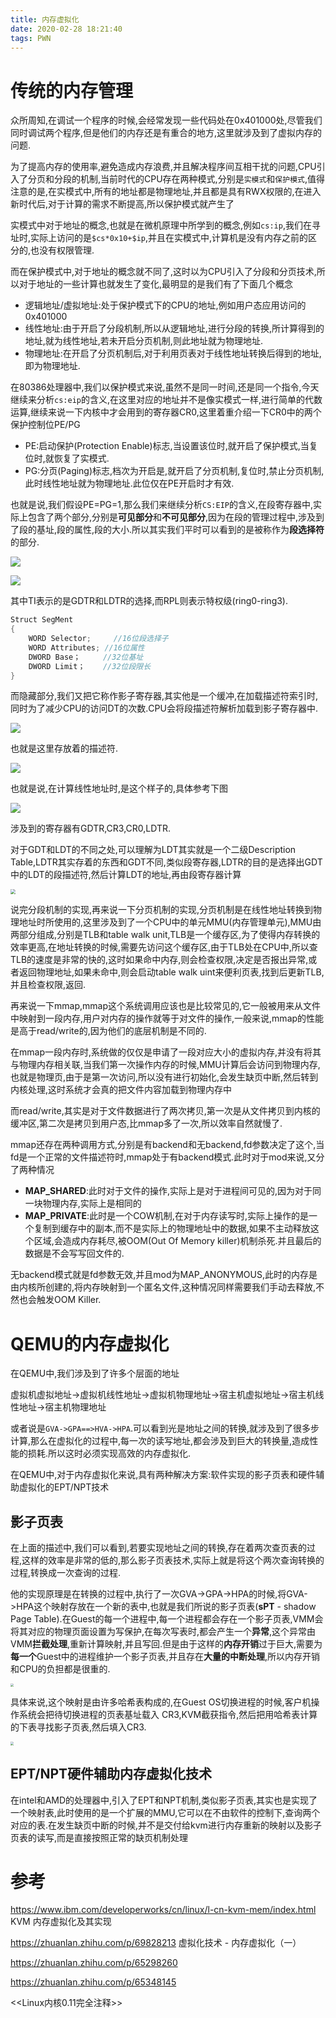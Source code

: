 ```yaml
---
title: 内存虚拟化
date: 2020-02-28 18:21:40
tags: PWN
---
```


# 传统的内存管理

众所周知,在调试一个程序的时候,会经常发现一些代码处在0x401000处,尽管我们同时调试两个程序,但是他们的内存还是有重合的地方,这里就涉及到了虚拟内存的问题.

为了提高内存的使用率,避免造成内存浪费,并且解决程序间互相干扰的问题,CPU引入了分页和分段的机制,当前时代的CPU存在两种模式,分别是`实模式`和`保护模式`,值得注意的是,在实模式中,所有的地址都是物理地址,并且都是具有RWX权限的,在进入新时代后,对于计算的需求不断提高,所以保护模式就产生了

实模式中对于地址的概念,也就是在微机原理中所学到的概念,例如`cs:ip`,我们在寻址时,实际上访问的是`$cs*0x10+$ip`,并且在实模式中,计算机是没有内存之前的区分的,也没有权限管理.

而在保护模式中,对于地址的概念就不同了,这时以为CPU引入了分段和分页技术,所以对于地址的一些计算也就发生了变化,最明显的是我们有了下面几个概念

- 逻辑地址/虚拟地址:处于保护模式下的CPU的地址,例如用户态应用访问的0x401000
- 线性地址:由于开启了分段机制,所以从逻辑地址,进行分段的转换,所计算得到的地址,就为线性地址,若未开启分页机制,则此地址就为物理地址.
- 物理地址:在开启了分页机制后,对于利用页表对于线性地址转换后得到的地址,即为物理地址.

在80386处理器中,我们以保护模式来说,虽然不是同一时间,还是同一个指令,今天继续来分析`cs:eip`的含义,在这里对应的地址并不是像实模式一样,进行简单的代数运算,继续来说一下内核中才会用到的寄存器CR0,这里着重介绍一下CR0中的两个保护控制位PE/PG

- PE:启动保护(Protection Enable)标志,当设置该位时,就开启了保护模式,当复位时,就恢复了实模式.
- PG:分页(Paging)标志,档次为开启是,就开启了分页机制,复位时,禁止分页机制,此时线性地址就为物理地址.此位仅在PE开启时才有效.

也就是说,我们假设PE=PG=1,那么我们来继续分析`CS:EIP`的含义,在段寄存器中,实际上包含了两个部分,分别是**可见部分**和**不可见部分**,因为在段的管理过程中,涉及到了段的基址,段的属性,段的大小.所以其实我们平时可以看到的是被称作为**段选择符**的部分.

![](内存虚拟化/1.png)

![](内存虚拟化/2.png)

其中TI表示的是GDTR和LDTR的选择,而RPL则表示特权级(ring0-ring3).

```C
Struct SegMent
{
    WORD Selector;     //16位段选择子
    WORD Attributes; //16位属性
    DWORD Base；     //32位基址
    DWORD Limit；    //32位段限长
}
```

而隐藏部分,我们又把它称作影子寄存器,其实他是一个缓冲,在加载描述符索引时,同时为了减少CPU的访问DT的次数.CPU会将段描述符解析加载到影子寄存器中.

![](内存虚拟化/3.png)

也就是这里存放着的描述符.

![](内存虚拟化/4.png)

也就是说,在计算线性地址时,是这个样子的,具体参考下图

![](内存虚拟化/5.png)

涉及到的寄存器有GDTR,CR3,CR0,LDTR.

对于GDT和LDT的不同之处,可以理解为LDT其实就是一个二级Description Table,LDTR其实存着的东西和GDT不同,类似段寄存器,LDTR的目的是选择出GDT中的LDT的段描述符,然后计算LDT的地址,再由段寄存器计算

<img src="内存虚拟化/6.png" style="zoom:50%;" />

说完分段机制的实现,再来说一下分页机制的实现,分页机制是在线性地址转换到物理地址时所使用的,这里涉及到了一个CPU中的单元MMU(内存管理单元),MMU由两部分组成,分别是TLB和table walk unit,TLB是一个缓存区,为了使得内存转换的效率更高,在地址转换的时候,需要先访问这个缓存区,由于TLB处在CPU中,所以查TLB的速度是非常的快的,这时如果命中内存,则会检查权限,决定是否报出异常,或者返回物理地址,如果未命中,则会启动table walk uint来便利页表,找到后更新TLB,并且检查权限,返回.

再来说一下mmap,mmap这个系统调用应该也是比较常见的,它一般被用来从文件中映射到一段内存,用户对内存的操作就等于对文件的操作,一般来说,mmap的性能是高于read/write的,因为他们的底层机制是不同的.

在mmap一段内存时,系统做的仅仅是申请了一段对应大小的虚拟内存,并没有将其与物理内存相关联,当我们第一次操作内存的时候,MMU计算后会访问到物理内存,也就是物理页,由于是第一次访问,所以没有进行初始化,会发生缺页中断,然后转到内核处理,这时系统才会真的把文件内容加载到物理内存中

而read/write,其实是对于文件数据进行了两次拷贝,第一次是从文件拷贝到内核的缓冲区,第二次是拷贝到用户态,比mmap多了一次,所以效率自然就慢了.

mmap还存在两种调用方式,分别是有backend和无backend,fd参数决定了这个,当fd是一个正常的文件描述符时,mmap处于有backend模式.此时对于mod来说,又分了两种情况

- **MAP_SHARED**:此时对于文件的操作,实际上是对于进程间可见的,因为对于同一块物理内存,实际上是相同的
- **MAP_PRIVATE**:此时是一个COW机制,在对于内存读写时,实际上操作的是一个复制到缓存中的副本,而不是实际上的物理地址中的数据,如果不主动释放这个区域,会造成内存耗尽,被OOM(Out Of Memory killer)机制杀死.并且最后的数据是不会写写回文件的.

无backend模式就是fd参数无效,并且mod为MAP_ANONYMOUS,此时的内存是由内核所创建的,将内存映射到一个匿名文件,这种情况同样需要我们手动去释放,不然也会触发OOM Killer.

# QEMU的内存虚拟化

在QEMU中,我们涉及到了许多个层面的地址

虚拟机虚拟地址->虚拟机线性地址->虚拟机物理地址->宿主机虚拟地址->宿主机线性地址->宿主机物理地址

或者说是`GVA->GPA==>HVA->HPA`.可以看到光是地址之间的转换,就涉及到了很多步计算,那么在虚拟化的过程中,每一次的读写地址,都会涉及到巨大的转换量,造成性能的损耗.所以这时必须实现高效的内存虚拟化.

在QEMU中,对于内存虚拟化来说,具有两种解决方案:软件实现的影子页表和硬件辅助虚拟化的EPT/NPT技术

## 影子页表

在上面的描述中,我们可以看到,若要实现地址之间的转换,存在着两次查页表的过程,这样的效率是非常的低的,那么影子页表技术,实际上就是将这个两次查询转换的过程,转换成一次查询的过程.

他的实现原理是在转换的过程中,执行了一次GVA->GPA->HPA的时候,将GVA->HPA这个映射存放在一个新的表中,也就是我们所说的影子页表(**sPT** - shadow Page Table).在Guest的每一个进程中,每一个进程都会存在一个影子页表,VMM会将其对应的物理页面设置为写保护,在每次写表时,都会产生一个**异常**,这个异常由VMM**拦截处理**,重新计算映射,并且写回.但是由于这样的**内存开销**过于巨大,需要为**每一个**Guest中的进程维护一个影子页表,并且存在**大量的中断处理**,所以内存开销和CPU的负担都是很重的.

<img src="内存虚拟化/7.png" style="zoom: 33%;" />

具体来说,这个映射是由许多哈希表构成的,在Guest OS切换进程的时候,客户机操作系统会把待切换进程的页表基址载入 CR3,KVM截获指令,然后把用哈希表计算的下表寻找影子页表,然后填入CR3.

<img src="内存虚拟化/8.png" style="zoom: 33%;" />

## EPT/NPT硬件辅助内存虚拟化技术

在intel和AMD的处理器中,引入了EPT和NPT机制,类似影子页表,其实也是实现了一个映射表,此时使用的是一个扩展的MMU,它可以在不由软件的控制下,查询两个对应的表.在发生缺页中断的时候,并不是交付给kvm进行内存重新的映射以及影子页表的读写,而是直接按照正常的缺页机制处理



# 参考

https://www.ibm.com/developerworks/cn/linux/l-cn-kvm-mem/index.html  KVM 内存虚拟化及其实现

https://zhuanlan.zhihu.com/p/69828213 虚拟化技术 - 内存虚拟化（一）

https://zhuanlan.zhihu.com/p/65298260

https://zhuanlan.zhihu.com/p/65348145

<<Linux内核0.11完全注释>>

